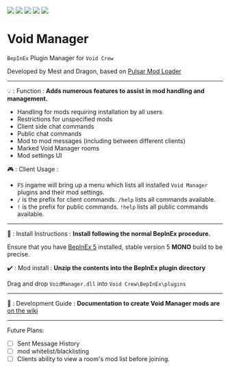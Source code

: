 [![](https://img.shields.io/badge/-Void_Crew_Modding_Team-111111?style=just-the-label&logo=github&labelColor=24292f)](https://github.com/Void-Crew-Modding-Team)
[![](https://img.shields.io/github/v/release/Void-Crew-Modding-Team/VoidManager?include_prereleases&style=flat&label=Release%20Version&labelColor=24292f&color=111111)](https://github.com/Void-Crew-Modding-Team/VoidManager/releases/)
![](https://img.shields.io/badge/Game%20Version-0.25.1-111111?style=flat&labelColor=24292f&color=111111)
[![](https://img.shields.io/github/license/Void-Crew-Modding-Team/VoidManager?style=flat&label=License&labelColor=24292f&color=111111)](https://github.com/Void-Crew-Modding-Team/VoidManager/blob/master/LICENSE)
[![](https://img.shields.io/discord/1180651062550593536.svg?&logo=discord&logoColor=ffffff&style=flat&label=Discord&labelColor=24292f&color=111111)](https://discord.gg/g2u5wpbMGu "Void Crew Modding Discord")

# Void Manager

`BepInEx` Plugin Manager for `Void Crew`

Developed by Mest and Dragon, based on [Pulsar Mod Loader](https://github.com/PULSAR-Modders/pulsar-mod-loader)


---------------------

💡 : Function : **Adds numerous features to assist in mod handling and management.**
- Handling for mods requiring installation by all users
- Restrictions for unspecified mods
- Client side chat commands
- Public chat commands
- Mod to mod messages (including between different clients)
- Marked Void Manager rooms
- Mod settings UI

🎮 : Client Usage :

- `F5` ingame will bring up a menu which lists all installed `Void Manager` plugins and their mod settings.
- `/` is the prefix for client commands. `/help` lists all commands available.
- `!` is the prefix for public commands. `!help` lists all public commands available.

---------------------

🔧 : Install Instructions : **Install following the normal BepInEx procedure.**

Ensure that you have [BepInEx 5](https://thunderstore.io/c/void-crew/p/BepInEx/BepInExPack/) installed, stable version 5 **MONO** build to be precise.

✔️ : Mod install : **Unzip the contents into the BepInEx plugin directory**

Drag and drop `VoidManager.dll` into `Void Crew\BepInEx\plugins`

---------------------

🤔 : Development Guide : **Documentation to create Void Manager mods are** [on the wiki](https://github.com/Void-Crew-Modding-Team/VoidManager/wiki)

---------------------

Future Plans:

- [ ] Sent Message History
- [ ] mod whitelist/blacklisting
- [ ] Clients ability to view a room's mod list before joining.
